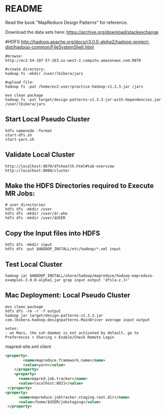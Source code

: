 # README

Read the book "MapReduce Design Patterns" for reference.

Download the data sets here: https://archive.org/download/stackexchange

#HDFS
http://hadoop.apache.org/docs/r3.0.0-alpha2/hadoop-project-dist/hadoop-common/FileSystemShell.html
```ssh
#browse:
http://ec2-54-187-57-163.us-west-2.compute.amazonaws.com:9870

#create directory:
hadoop fs -mkdir /user/lbibera/jars

#upload file:
hadoop fs -put /home/ec2-user/practice-hadoop-v1.3.3.jar /jars

mvn clean package
hadoop fs -put target/design-patterns-v1.3.3-jar-with-dependencies.jar /user/lbibera/jars

```

## Start Local Pseudo Cluster
```ssh
hdfs namenode -format
start-dfs.sh
start-yarn.sh
```

## Validate Local Cluster
```
http://localhost:9870/dfshealth.html#tab-overview
http://localhost:8088/cluster
```

## Make the HDFS Directories required to Execute MR Jobs:
```ssh
# user directories
hdfs dfs -mkdir /user
hdfs dfs -mkdir /user/dr.who
hdfs dfs -mkdir /user/$USER
```

## Copy the Input files into HDFS
```ssh
hdfs dfs -mkdir input
hdfs dfs -put $HADOOP_INSTALL/etc/hadoop/*.xml input
```

## Test Local Cluster
```ssh
hadoop jar $HADOOP_INSTALL/share/hadoop/mapreduce/hadoop-mapreduce-examples-3.0.0-alpha1.jar grep input output 'dfs[a-z.]+'
```

## Mac Deployment: Local Pseudo Cluster
```ssh
mvn clean package
hdfs dfs -rm -r -f output
hadoop jar target/design-patterns-v1.3.3.jar com.lbibera.hadoop.designpatterns.MainDriver average input output

notes: 
- on Macs, the ssh daemon is not activated by default, go to Preferences > Sharing > Enable/Check Remote Login
```

mapred-site.xml client
```xml
<property>
        <name>mapreduce.framework.name</name>
        <value>yarn</value>
    </property>
    <property>
      <name>mapred.job.tracker</name>
      <value>localhost:8021</value>
 </property>
<property>
      <name>mapreduce.jobtracker.staging.root.dir</name>
      <value>/home/$USER/jobstaging</value>
 </property>
```